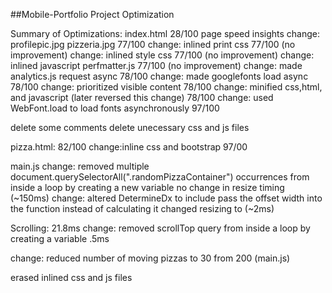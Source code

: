 ##Mobile-Portfolio Project Optimization

Summary of Optimizations:
index.html
28/100 page speed insights
change: profilepic.jpg  pizzeria.jpg
77/100
change: inlined print css
77/100 (no improvement)
change: inlined style css
77/100 (no improvement)
change: inlined javascript perfmatter.js
77/100 (no improvement)
change: made analytics.js request async
78/100
change: made googlefonts load async
78/100
change: prioritized visible content
78/100
change: minified css,html, and javascript (later reversed this change)
78/100
change: used WebFont.load to load fonts asynchronously
97/100

delete some comments
delete unecessary css and js files

pizza.html:
82/100
change:inline css and bootstrap 
97/00

main.js
change: removed multiple document.querySelectorAll(".randomPizzaContainer")
occurrences from inside a loop by creating a new variable
no change in resize timing (~150ms)
change: altered DetermineDx to include pass the offset width into the function instead  of  calculating it
changed resizing to (~2ms)

Scrolling:
21.8ms
change: removed scrollTop query from inside a loop by creating a variable
.5ms

change: reduced number of moving pizzas to 30 from 200 (main.js)

erased inlined css and js files 
